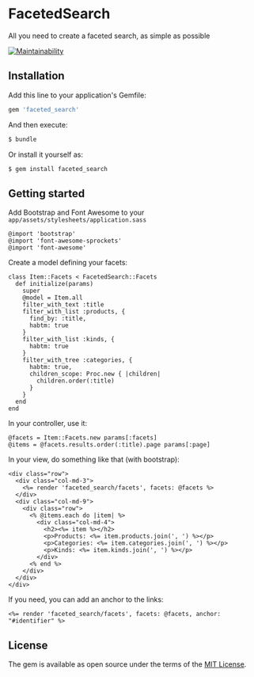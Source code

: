 # FacetedSearch
All you need to create a faceted search, as simple as possible

[![Maintainability](https://api.codeclimate.com/v1/badges/70579009d11cfa0d7cac/maintainability)](https://codeclimate.com/github/lespoupeesrusses/faceted_search/maintainability)

## Installation
Add this line to your application's Gemfile:

```ruby
gem 'faceted_search'
```

And then execute:
```bash
$ bundle
```

Or install it yourself as:
```bash
$ gem install faceted_search
```

## Getting started

Add Bootstrap and Font Awesome to your `app/assets/stylesheets/application.sass`
```
@import 'bootstrap'
@import 'font-awesome-sprockets'
@import 'font-awesome'
```

Create a model defining your facets:

    class Item::Facets < FacetedSearch::Facets
      def initialize(params)
        super
        @model = Item.all
        filter_with_text :title
        filter_with_list :products, {
          find_by: :title,
          habtm: true
        }
        filter_with_list :kinds, {
          habtm: true
        }
        filter_with_tree :categories, {
          habtm: true,
          children_scope: Proc.new { |children|
            children.order(:title)
          }
        }
      end
    end

In your controller, use it:

    @facets = Item::Facets.new params[:facets]
    @items = @facets.results.order(:title).page params[:page]

In your view, do something like that (with bootstrap):

    <div class="row">
      <div class="col-md-3">
        <%= render 'faceted_search/facets', facets: @facets %>
      </div>
      <div class="col-md-9">
        <div class="row">
          <% @items.each do |item| %>
            <div class="col-md-4">
              <h2><%= item %></h2>
              <p>Products: <%= item.products.join(', ') %></p>
              <p>Categories: <%= item.categories.join(', ') %></p>
              <p>Kinds: <%= item.kinds.join(', ') %></p>
            </div>
          <% end %>
        </div>
      </div>
    </div>

If you need, you can add an anchor to the links:

    <%= render 'faceted_search/facets', facets: @facets, anchor: "#identifier" %>


## License
The gem is available as open source under the terms of the [MIT License](https://opensource.org/licenses/MIT).
